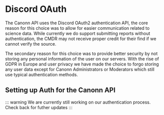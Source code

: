 # Discord OAuth

The Canonn API uses the Discord OAuth2 authentication API, the core reason for this choice was to allow for easier communication related to science data. While currently we do support submitting reports without authentication, the CMDR may not receive proper credit for their find if we cannot verify the source.

The secondary reason for this choice was to provide better security by not storing any personal information of the user on our servers. With the rise of GDPR in Europe and user privacy we have made the choice to forgo storing any user data except for Canonn Administrators or Moderators which still use typical authentication methods.

## Setting up Auth for the Canonn API

::: warning
We are currently still working on our authentication process.
Check back for futher updates
:::
